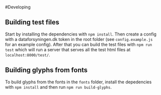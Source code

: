 #Developing

## Building test files
Start by installing the dependencies with `npm install`. Then create a config with a dataforsyningen.dk token in the root folder (see `config.example.js` for an example config). After that you can build the test files with `npm run test` which will run a server that serves all the test html files at `localhost:8000/test/`.

## Building glyphs from fonts
To build glyphs from the fonts in the `fonts` folder, install the depedencies with `npm install` and then run `npm run build-glyphs`.
